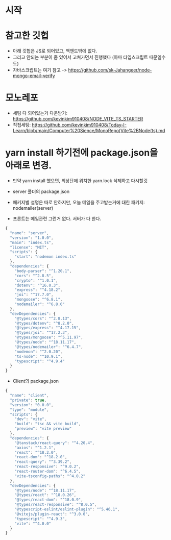 # 시작

# 참고한 깃헙 
- 아래 깃헙은 JS로 되어있고, 백엔드밖에 없다.
- 그리고 안되는 부분이 좀 있어서 고쳐가면서 진행했다 (아마 타입스크립트 때문일수도)
- 자바스크립트는 여기 참고 -> https://github.com/sk-Jahangeer/node-mongo-email-verify


# 모노레포
- 세팅 다 되어있는거 다운받기: https://github.com/kevinkim910408/NODE_VITE_TS_STARTER
- 직접세팅: https://github.com/kevinkim910408/Today-I-Learn/blob/main/Computer%20Sience/MonoRepo(Vite%2BNode(ts).md

# yarn install 하기전에 package.json을 아래로 변경.
- 만약 yarn install 했으면, 최상단에 위치한 yarn.lock 삭제하고 다시할것

- server 폴더의 package.json
- 패키지별 설명은 따로 안하지만, 오늘 메일을 주고받는거에 대한 패키지: nodemailer(server)
- 프론트는 메일관련 그런거 없다. 서버가 다 한다.
```js
{
  "name": "server",
  "version": "1.0.0",
  "main": "index.ts",
  "license": "MIT",
  "scripts": {
    "start": "nodemon index.ts"
  },
  "dependencies": {
    "body-parser": "^1.20.1",
    "cors": "^2.8.5",
    "crypto": "^1.0.1",
    "dotenv": "^16.0.3",
    "express": "^4.18.2",
    "joi": "^17.7.0",
    "mongoose": "^6.8.1",
    "nodemailer": "^6.8.0"
  },
  "devDependencies": {
    "@types/cors": "^2.8.13",
    "@types/dotenv": "^8.2.0",
    "@types/express": "^4.17.15",
    "@types/joi": "^17.2.3",
    "@types/mongoose": "^5.11.97",
    "@types/node": "^18.11.17",
    "@types/nodemailer": "^6.4.7",
    "nodemon": "^2.0.20",
    "ts-node": "^10.9.1",
    "typescript": "^4.9.4"
  }
}
```

- Client의 package.json
```js
{
  "name": "client",
  "private": true,
  "version": "0.0.0",
  "type": "module",
  "scripts": {
    "dev": "vite",
    "build": "tsc && vite build",
    "preview": "vite preview"
  },
  "dependencies": {
    "@tanstack/react-query": "^4.20.4",
    "axios": "^1.2.1",
    "react": "^18.2.0",
    "react-dom": "^18.2.0",
    "react-query": "^3.39.2",
    "react-responsive": "^9.0.2",
    "react-router-dom": "^6.4.5",
    "vite-tsconfig-paths": "^4.0.2"
  },
  "devDependencies": {
    "@types/node": "^18.11.17",
    "@types/react": "^18.0.26",
    "@types/react-dom": "^18.0.9",
    "@types/react-responsive": "^8.0.5",
    "@typescript-eslint/eslint-plugin": "^5.46.1",
    "@vitejs/plugin-react": "^3.0.0",
    "typescript": "^4.9.3",
    "vite": "^4.0.0"
  }
}
```

